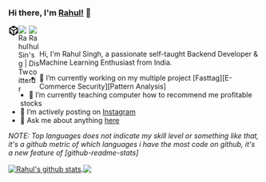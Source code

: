 ### Hi there, I'm [Rahul!](https://rahuladream.github.io) 👋

<a href="https://codesandbox.io/u/rahuladream">
  <img align="left" alt="Rahul Singh | CodeSandbox" width="20px" src="https://raw.githubusercontent.com/anuraghazra/anuraghazra/master/assets/codesandbox.svg" />
</a>
<a href="https://twitter.com/rahuladream">
  <img align="left" alt="Rahul Sing | Twitter" width="21px" src="https://raw.githubusercontent.com/anuraghazra/anuraghazra/master/assets/twitter.svg" />
</a>
<a href="https://discord.gg/s3we0i">
  <img align="left" alt="Rahul's Discord" width="21px" src="https://raw.githubusercontent.com/anuraghazra/anuraghazra/master/assets/discord-round.svg" />
</a>

<br />
<br />

Hi, I'm Rahul Singh, a passionate self-taught Backend Developer & Machine Learning Enthusiast from India.

- 🔭 I’m currently working on my multiple project [Fasttag][E-Commerce Security][Pattern Analysis]
- 🌱 I’m currently teaching computer how to recommend me profitable stocks
- 👯 I’m actively posting on [Instagram](https://instagram.com/coding_panda)
- 💬 Ask me about anything [here](https://github.com/rahuladream/rahuladream/issues)

   
*NOTE: Top languages does not indicate my skill level or something like that, it's a github metric of which languages i have the most code on github, it's a new feature of [github-readme-stats]*


<a href="https://github.com/anuraghazra/github-readme-stats">
  <img align="center" src="https://github-readme-stats.anuraghazra1.vercel.app/api?username=rahuladream&show_icons=true&include_all_commits=true&theme=radical" alt="Rahul's github stats" />
</a>
<a href="https://github.com/anuraghazra/github-readme-stats">
  <!-- Change the `github-readme-stats.anuraghazra1.vercel.app` to `github-readme-stats.vercel.app`  -->
  <img align="center" src="https://github-readme-stats.anuraghazra1.vercel.app/api/top-langs/?username=rahuladream&layout=compact&theme=radical" />
</a>
